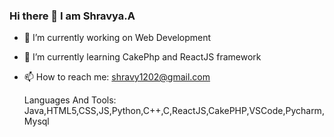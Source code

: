 ###                                                Hi there 👋 I am Shravya.A



- 🔭 I’m currently working on Web Development
- 🌱 I’m currently learning CakePhp and ReactJS framework
- 📫 How to reach me: shravy1202@gmail.com

  Languages And Tools:
  Java,HTML5,CSS,JS,Python,C++,C,ReactJS,CakePHP,VSCode,Pycharm,Mysql





  

  



